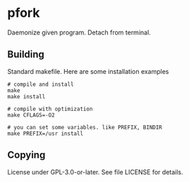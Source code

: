# pfork
Daemonize given program. Detach from terminal.

## Building
Standard makefile. Here are some installation examples

    # compile and install
    make
    make install

    # compile with optimization
    make CFLAGS=-O2

    # you can set some variables. like PREFIX, BINDIR
    make PREFIX=/usr install

## Copying
License under GPL-3.0-or-later. See file LICENSE for details.
